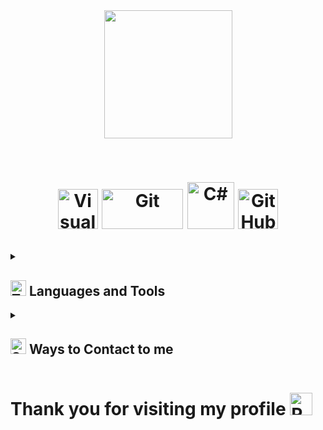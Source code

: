 

<div id="header" align="center">
  <a href="https://www.linkedin.com/in/soheilsadeghii/"><img src="https://user-images.githubusercontent.com/74038190/216644497-1951db19-8f3d-4e44-ac08-8e9d7e0d94a7.gif" width="205px"/></a>
</div>
<p align="center">

  <br>   
  <!--
    <a href="https://github.com/SoheilSadeghii">      
          <a href="https://www.linkedin.com/in/soheilsadeghii/"><img src="https://user-images.githubusercontent.com/2546640/56708992-deee8780-66ec-11e9-9991-eb85abb1d10a.png" width="55px"/></a>      
          <img src="https://readme-typing-svg.demolab.com?font=Fira+Code&size=50&pause=1000&color=673AB7&center=true&vCenter=true&repeat=false&width=435&lines=Soheil+Sadeghi" alt="Soheil Sadeghi" />
          <a href="https://www.linkedin.com/in/soheilsadeghii/"><img src="https://user-images.githubusercontent.com/2546640/56708992-deee8780-66ec-11e9-9991-eb85abb1d10a.png" width="55px"/></a>  
    </a>
     -->
</p>
<h1 align="center">
  <!--
<img src="https://readme-typing-svg.demolab.com?font=Fira+Code&size=32&pause=1000&color=9575CD&center=true&width=500&height=100&lines=Hi+There+;Soheil+is+Here;A+Passionate+.NET+Developer!"/>
   -->
<!-- Social icons section -->
  <!--
<p align="center">
  <a href="https://www.linkedin.com/in/soheilsadeghii/"><img width="64px" alt="LinkedIn" title="LinkedIn" src="https://user-images.githubusercontent.com/74038190/235294012-0a55e343-37ad-4b0f-924f-c8431d9d2483.gif"/></a>
  &#8287;&#8287;&#8287;&#8287;&#8287;
  <a href="https://t.me/Soh3ilSadeghi"><img width="64px" alt="Telegram" title="Telegram" src="https://raw.githubusercontent.com/Tarikul-Islam-Anik/Telegram-Animated-Emojis/main/Objects/Mobile%20Phone%20With%20Arrow.webp"></a>
  &#8287;&#8287;&#8287;&#8287;&#8287;
  <a href="https://www.instagram.com/soh3ilsadeghi/"><img width="64px" alt="Instagram" title="Instagram" src="https://user-images.githubusercontent.com/74038190/235294013-a33e5c43-a01c-43f6-b44d-a406d8b4ab75.gif"></a>
  &#8287;&#8287;&#8287;&#8287;&#8287;
</p>
   -->
<p align="center">
  <a href="https://www.linkedin.com/in/soheilsadeghii/"><img src="https://user-images.githubusercontent.com/74038190/212257465-7ce8d493-cac5-494e-982a-5a9deb852c4b.gif" title="VisualStudio" alt="VisualStudio" width="64" height="64" /></a>
  <a href="https://www.linkedin.com/in/soheilsadeghii/"><img src="https://user-images.githubusercontent.com/74038190/212281775-b468df30-4edc-4bf8-a4ee-f52e1aaddc86.gif" title="Git" alt="Git" width="130" height="64" /></a>
  <a href="https://www.linkedin.com/in/soheilsadeghii/"><img src="https://camo.githubusercontent.com/65598dcd8613baf19c902a37fb42c6f41af5787a9e3cb6a1a8278b6f012360d6/68747470733a2f2f74656368737461636b2d67656e657261746f722e76657263656c2e6170702f6373686172702d69636f6e2e737667" title="C#" alt="C#" width="75" height="75" /></a>
  <a href="https://www.linkedin.com/in/soheilsadeghii/"><img src="https://user-images.githubusercontent.com/74038190/212257468-1e9a91f1-b626-4baa-b15d-5c385dfa7ed2.gif" title="GitHub" alt="GitHub" width="64" height="64" /></a>
  
  <!--<a href="https://www.linkedin.com/in/soheilsadeghii/"><img src="https://user-images.githubusercontent.com/74038190/212257454-16e3712e-945a-4ca2-b238-408ad0bf87e6.gif" title="JS" alt="JS" width="64" height="64" /></a>
  <a href="https://www.linkedin.com/in/soheilsadeghii/"><img src="https://user-images.githubusercontent.com/74038190/212280805-9bcb336b-8c55-46a8-abf8-ff286ab55472.gif" title="BS" alt="BS" width="64" height="64" /></a>-->
</p>
  
</h1>

<!-- <b>About: </b><p>I started learning about programming at 16 and studied Computer Science. At 18, I began programming and chose to focus on .NET because I liked it a lot. Now, I work at Tabriz Tile Group to learn and grow, not for money<img src="https://raw.githubusercontent.com/Tarikul-Islam-Anik/Telegram-Animated-Emojis/main/Symbols/Double%20Exclamation%20Mark.webp" alt="DoubleExclamationMark" width="25" height="25" /></p> -->

<!-- Badges with custom icons - https://github.com/DenverCoder1/custom-icon-badges -->
<!-- View counter - https://github.com/DenverCoder1/Simple-View-Counter -->
<!--
<p align="center">  
  <a href="https://github.com/SoheilSadeghii?tab=followers">
    <img alt="followers" title="Follow me on Github" src="https://custom-icon-badges.demolab.com/github/followers/SoheilSadeghii?color=236ad3&labelColor=1155ba&style=for-the-badge&logo=person-add&label=Follow&logoColor=white"/></a>
  <a href="https://github.com/SoheilSadeghii/Simple-View-Counter">
    <img alt="views" title="GitHub profile views" src="https://komarev.com/ghpvc/?username=SoheilSadeghii&labelColor=CD201F&style=for-the-badge&logo=person-add&logoColor=white"/></a>
</p>
-->
<!-- -->
<details>   
  <summary><h2><img alt="Toolbox" src="https://raw.githubusercontent.com/Tarikul-Islam-Anik/Telegram-Animated-Emojis/main/Objects/Toolbox.webp"width="25" height="25"> Languages and Tools</h2></summary>
  <!-- Some badges are from https://github.com/Ileriayo/markdown-badges -->

  <h3><img alt="Toolbox" src="https://raw.githubusercontent.com/Tarikul-Islam-Anik/Telegram-Animated-Emojis/main/People/Technologist.webp"width="25" height="25"> Programming and Markup Languages</h3>
  <p>
      <a href="https://www.linkedin.com/in/soheilsadeghii/"><img alt="C#" src="https://custom-icon-badges.demolab.com/badge/C%23-68217A.svg?logo=cs2&logoColor=white"></a>
      <a href="https://www.linkedin.com/in/soheilsadeghii/"><img alt="Python" src="https://img.shields.io/badge/Python-14354C.svg?logo=python&logoColor=white"></a>
      <a href="https://www.linkedin.com/in/soheilsadeghii/"><img alt="HTML" src="https://img.shields.io/badge/HTML-E34F26.svg?logo=html5&logoColor=white"></a>
      <a href="https://www.linkedin.com/in/soheilsadeghii/"><img alt="CSS" src="https://img.shields.io/badge/CSS-1572B6.svg?logo=css3&logoColor=white"></a>
      <a href="https://www.linkedin.com/in/soheilsadeghii/"><img alt="JavaScript" src="https://img.shields.io/badge/JavaScript-F7DF1E.svg?logo=javascript&logoColor=black"></a>
  </p>

  <h3><img alt="Freamworks" src="https://raw.githubusercontent.com/Tarikul-Islam-Anik/Telegram-Animated-Emojis/main/Objects/File%20Folder.webp"width="25" height="25"> Frameworks and Libraries</h3>
  <p>
      <a href="https://www.linkedin.com/in/soheilsadeghii/"><img alt="Freamwork (.Net)" src="https://img.shields.io/badge/Freamwork-410093?logo=.net&logoColor=white"></a>
      <a href="https://www.linkedin.com/in/soheilsadeghii/"><img alt="ASP.Net MVC (.Net)" src="https://img.shields.io/badge/ASP.Net MVC-410093?logo=.net&logoColor=white"></a>
      <a href="https://www.linkedin.com/in/soheilsadeghii/"><img alt="Core (.Net)" src="https://img.shields.io/badge/Core-410093?logo=.net&logoColor=white"></a>
      <a href="https://www.linkedin.com/in/soheilsadeghii/"><img alt="NumPy" src="https://img.shields.io/badge/Numpy-013243.svg?logo=numpy&logoColor=white"></a>
      <a href="https://www.linkedin.com/in/soheilsadeghii/"><img alt="TensorFlow" src="https://img.shields.io/badge/TensorFlow-FF6F00.svg?logo=TensorFlow&logoColor=white"></a>
      <a href="https://www.linkedin.com/in/soheilsadeghii/"><img alt="WPF (.Net)" src="https://img.shields.io/badge/WPF-410093?logo=.net&logoColor=white"></a>
      <a href="https://www.linkedin.com/in/soheilsadeghii/"><img alt="Wordpress" src="https://img.shields.io/badge/Wordpress-21759B?logo=wordpress&logoColor=white"></a>
      <a href="https://www.linkedin.com/in/soheilsadeghii/"><img alt="Bootstrap" src="https://img.shields.io/badge/Bootstrap-7952B3.svg?logo=bootstrap&logoColor=white"></a>     
  </p>

  <h3>🗄️ Databases and Cloud Hosting</h3>
  <p>
      <a href="https://www.linkedin.com/in/soheilsadeghii/"><img alt="SQL Server" src="https://custom-icon-badges.demolab.com/badge/SQL Server-C0C0C0.svg?logo=database&logoColor=white"></a>
      <a href="https://www.linkedin.com/in/soheilsadeghii/"><img alt="GitHub Pages" src="https://img.shields.io/badge/GitHub%20Pages-327FC7.svg?logo=github&logoColor=white"></a>
      <a href="https://www.linkedin.com/in/soheilsadeghii/"><img alt="Notion" src="https://img.shields.io/badge/Notion-010101.svg?logo=notion&logoColor=white"></a>
  </p>

  <h3><img alt="Software" src="https://raw.githubusercontent.com/Tarikul-Islam-Anik/Telegram-Animated-Emojis/main/Objects/Laptop.webp"width="25" height="25"> Software and Tools</h3>
  <p>
      <a href="https://www.linkedin.com/in/soheilsadeghii/"><img alt="Visual Studio" src="https://img.shields.io/badge/Visual%20Studio%20Code-410093.svg?logo=visual-studio-code&logoColor=white"></a>  
      <a href="https://www.linkedin.com/in/soheilsadeghii/"><img alt="Visual Studio Code" src="https://img.shields.io/badge/Visual%20Studio%20Code-0078d7.svg?logo=visual-studio-code&logoColor=white"></a>
      <a href="https://www.linkedin.com/in/soheilsadeghii/"><img alt="Jupyter" src="https://img.shields.io/badge/Jupyter-F37626.svg?logo=Jupyter&logoColor=white"></a>
      <a href="https://www.linkedin.com/in/soheilsadeghii/"><img alt="Discord" src="https://img.shields.io/badge/-Discord-5865F2.svg?logo=discord&logoColor=white"></a>
      <a href="https://www.linkedin.com/in/soheilsadeghii/"><img alt="Git" src="https://img.shields.io/badge/Git-F05033.svg?logo=git&logoColor=white"></a>
      <a href="https://www.linkedin.com/in/soheilsadeghii/"><img alt="GitHub Desktop" src="https://img.shields.io/badge/GitHub%20Desktop-8034A9.svg?logo=github&logoColor=white"></a>
      <a href="https://www.linkedin.com/in/soheilsadeghii/"><img alt="Stack Overflow" src="https://img.shields.io/badge/-Stack%20Overflow-FE7A16?logo=stack-overflow&logoColor=white"></a>  
      <a href="https://www.linkedin.com/in/soheilsadeghii/"><img alt="Bitwarden" src="https://img.shields.io/badge/-Bitwarden-175DDC?logo=bitwarden&logoColor=white"></a>
  </p>
</details>

<!--<details> 
  <summary><h2><img alt="Activity" src="https://raw.githubusercontent.com/Tarikul-Islam-Anik/Telegram-Animated-Emojis/main/Objects/Bar%20Chart.webp"width="25" height="25"> Stats and Activity</h2></summary>

  <h3><img alt="Streak" src="https://raw.githubusercontent.com/Tarikul-Islam-Anik/Telegram-Animated-Emojis/main/Animals%20and%20Nature/Fire.webp"width="25" height="25"> Streak Stats</h3>
  
  <p>
    <a href="https://github.com/SoheilSadeghii/github-readme-streak-stats">
      
      <img title="🔥 Get streak stats for your profile at git.io/streak-stats" alt="DenverCoder1's streak" src="https://github-readme-streak-stats-eight.vercel.app/?user=SoheilSadeghii&theme=synthwave&hide_border=true&short_numbers=true"/>
    </a>
  </p>

  <h3><img alt="Software" src="https://raw.githubusercontent.com/Tarikul-Islam-Anik/Telegram-Animated-Emojis/main/Objects/Laptop.webp"width="25" height="25"> GitHub Profile Stats</h3>
  
  <a href="https://github.com/anuraghazra/github-readme-stats"><img alt="SoheilSadeghi's Github Stats" src="https://denvercoder1-github-readme-stats.vercel.app/api/?username=SoheilSadeghii&show_icons=true&include_all_commits=true&count_private=true&theme=synthwave&hide_border=true&bg_color=1F222E&title_color=F85D7F&icon_color=F8D866" height="150px"/></a>
   <a href="https://github.com/anuraghazra/github-readme-stats"><img alt="SoheilSadeghi's Top Languages" src="https://denvercoder1-github-readme-stats.vercel.app/api/top-langs/?username=SoheilSadeghii&langs_count=8&layout=compact&theme=synthwave&hide_border=true&bg_color=1F222E&title_color=F85D7F&icon_color=F8D866&hide=Jupyter%20Notebook,Roff" height="150px"/></a>
  <br/>

<b>Note:</b> Top languages is only a metric of the languages my public code consists of and doesn't reflect experience or skill level.

  

<a href="https://github.com/ashutosh00710/github-readme-activity-graph"><img alt="SoheilSadeghi's Activity Graph" src="https://github-readme-activity-graph.vercel.app/graph/?username=SoheilSadeghii&theme=synthwave&bg_color=1F222E&color=F8D866&line=F85D7F&point=FFFFFF&hide_border=true" /></a>

</details>
-->
<details>
  <summary><h2><img alt="SocialMedia" src="https://user-images.githubusercontent.com/74038190/235294016-6556559a-ed58-4ca6-a4c9-c307cbe0b6b7.gif"width="25" height="25"> Ways to Contact to me</h2></summary>
    <img src="https://user-images.githubusercontent.com/74038190/235294012-0a55e343-37ad-4b0f-924f-c8431d9d2483.gif" title="LinkedIn" alt="LinkedIn" width="28" height="28" /> <a href="https://www.linkedin.com/in/soheilsadeghii/">LinkedIn</a>
    <br>
    <img src="https://raw.githubusercontent.com/Tarikul-Islam-Anik/Telegram-Animated-Emojis/main/Symbols/Speech%20Balloon.webp" title="Telegram" alt="Telegram" width="25" height="25" /> <a href="https://t.me/Soh3ilSadeghi">Telegram</a>
    <br>
    <img alt="Freamworks" src="https://raw.githubusercontent.com/Tarikul-Islam-Anik/Telegram-Animated-Emojis/main/Objects/Inbox%20Tray.webp"width="25" height="25"> sohel.sadeghi.2003@gmail.com</a>  
</details>

<div><h1>Thank you for visiting my profile <img alt="RedHeart" src="https://raw.githubusercontent.com/Tarikul-Islam-Anik/Telegram-Animated-Emojis/main/Symbols/Red%20Heart.webp"width="36" height="36"></h1></div>
